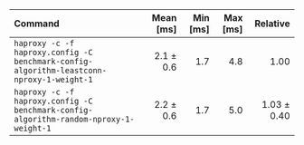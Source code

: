 | Command | Mean [ms] | Min [ms] | Max [ms] | Relative |
|:---|---:|---:|---:|---:|
| `haproxy -c -f haproxy.config -C benchmark-config-algorithm-leastconn-nproxy-1-weight-1` | 2.1 ± 0.6 | 1.7 | 4.8 | 1.00 |
| `haproxy -c -f haproxy.config -C benchmark-config-algorithm-random-nproxy-1-weight-1` | 2.2 ± 0.6 | 1.7 | 5.0 | 1.03 ± 0.40 |
